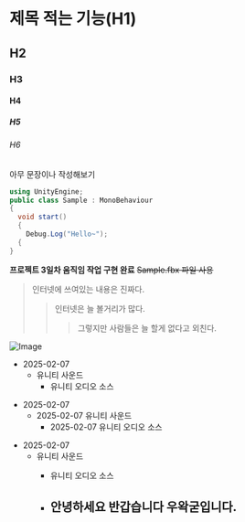 # 제목 적는 기능(H1)
## H2
### H3
#### H4
##### H5
###### H6

아무 문장이나 작성해보기

```cs
using UnityEngine;
public class Sample : MonoBehaviour
{
  void start()
  {
    Debug.Log("Hello~");
  {
}
```

**프로젝트 3일차 움직임 작업 구현 완료**
~~Sample.fbx 파일 사용~~

> 인터넷에 쓰여있는 내용은 진짜다.
>> 인터넷은 늘 볼거리가 많다.
>>> 그렇지만 사람들은 늘 할게 없다고 외친다.

![Image](https://github.com/user-attachments/assets/dcab8cec-ef4d-4fd6-9b5d-c8c9ec164aaa) 

+ 2025-02-07
  + 유니티 사운드
    + 유니티 오디오 소스

* 2025-02-07
  * 2025-02-07 유니티 사운드
    * 2025-02-07 유니티 오디오 소스

- 2025-02-07
  - 유니티 사운드
    - 유니티 오디오 소스
   
    - 안녕하세요 반갑습니다 우왁굳입니다.
      ---------------------------------

